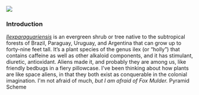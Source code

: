 <a href="https://www.juncture-digital.org"><img src="https://juncture-digital.github.io/juncture/static/images/ve-button.png"></a>

<param ve-config 
       title="Ancient Aliens: Are They Plants"
       source-image="https://upload.wikimedia.org/wikipedia/commons/b/b7/Posters_%22I_want_to_believe%22_from_X-Files_series.jpg"
       banner="https://upload.wikimedia.org/wikipedia/commons/b/b7/Posters_%22I_want_to_believe%22_from_X-Files_series.jpg"
       author="ETHAN"
       layout="vertical">

### Introduction
[_Ilexparaguariensis_](https://powo.science.kew.org/taxon/urn:lsid:ipni.org:names:315555-2) is an evergreen shrub or tree native to the subtropical forests of Brazil, Paraguay, Uruguay, and Argentina that can grow up to forty-nine feet tall. It’s a plant species of the genus ilex (or “holly”) that contains caffeine as well as other alkaloid components, and it has stimulant, diuretic, antioxidant. Aliens made it, and probably they are among us, like friendly bedbugs in a fiery pillowcase. I've been thinking about how plants are like space aliens, in that they both exist as conquerable in the colonial imagination. I'm not afraid of much, *but I am afraid of Fox Mulder.* Pyramid Scheme
<param ve-image label="Gauchos drinking mate" description="Photograph" license="public domain" url="https://upload.wikimedia.org/wikipedia/commons/8/80/Nicholas_Cage%281%29.jpg">
<param ve-image label="alien man" description="haha description" license="public domain" url="https://upload.wikimedia.org/wikipedia/commons/c/c0/Nicolas_Cage_Deauville_2013.jpg">
<param ve-entity eid="Q2738" title=“Fox Mulder”>
<param ve-entity eid="Q214242" title=“Pyramid Scheme”>
